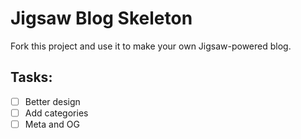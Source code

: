 # Jigsaw Blog Skeleton

Fork this project and use it to make your own Jigsaw-powered blog.


## Tasks:
- [ ] Better design
- [ ] Add categories
- [ ] Meta and OG
